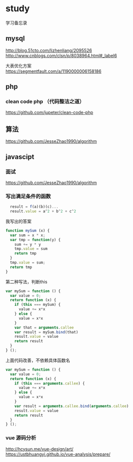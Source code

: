 # study
学习备忘录

## mysql
http://blog.51cto.com/lizhenliang/2095526   
http://www.cnblogs.com/clsn/p/8038964.html#_label6   

大表优化方案   
https://segmentfault.com/a/1190000006158186   

## php
 
### clean code php （代码整洁之道）
https://github.com/jupeter/clean-code-php

## 算法
https://github.com/JesseZhao1990/algorithm

## javascipt
### 面试
https://github.com/JesseZhao1990/algorithm

### 写出满足条件的函数
```javascript
  result = f(a)(b)(c)...
  result.value = a^2 + b^2 + c^2
````
我写出的答案
```javascript
function mySum (x) {
  var sum = x * x;
  var tmp = function(y) {
    sum += y * y
    tmp.value = sum
    return tmp    
  } 
  tmp.value = sum;
  return tmp
}
```
第二种写法，判断this
```javascript
var mySum = function () {
  var value = 0;
  return function (x) {
    if (this === mySum) {
      value += x*x
    } else {
      value = x*x
    }
    var that = arguments.callee
    var result = mySum.bind(that)
    result.value = value
    return result
  }
} ();
```
上面代码改善，不依赖具体函数名
```javascript
var mySum = function () {
  var value = 0;
  return function (x) {
    if (this === arguments.callee) {
      value += x*x
    } else {
      value = x*x
    }
    var result = arguments.callee.bind(arguments.callee)
    result.value = value
    return result
  }
} ();
```


### vue 源码分析
http://hcysun.me/vue-design/art/   
https://ustbhuangyi.github.io/vue-analysis/prepare/
